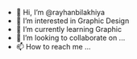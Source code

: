 - 👋 Hi, I’m @rayhanbilakhiya
- 👀 I’m interested in Graphic Design
- 🌱 I’m currently learning Graphic
- 💞️ I’m looking to collaborate on ...
- 📫 How to reach me ...

<!---
rayhanbilakhiya/rayhanbilakhiya is a ✨ special ✨ repository because its `README.md` (this file) appears on your GitHub profile.
You can click the Preview link to take a look at your changes.
--->

